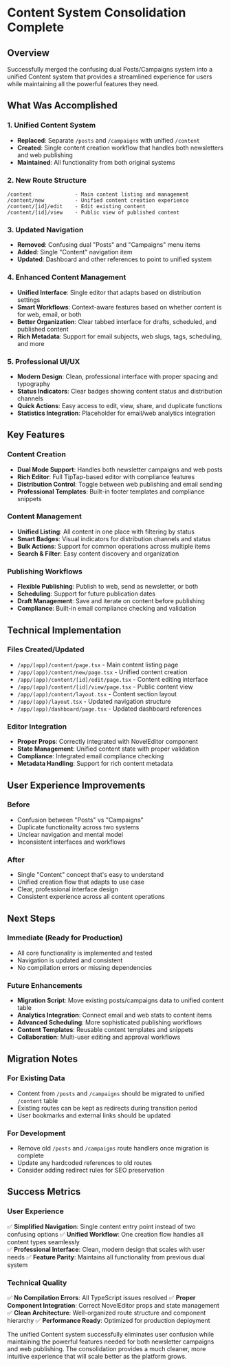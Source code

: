 # Content System Consolidation Complete

## Overview
Successfully merged the confusing dual Posts/Campaigns system into a unified Content system that provides a streamlined experience for users while maintaining all the powerful features they need.

## What Was Accomplished

### 1. Unified Content System
- **Replaced**: Separate `/posts` and `/campaigns` with unified `/content`
- **Created**: Single content creation workflow that handles both newsletters and web publishing
- **Maintained**: All functionality from both original systems

### 2. New Route Structure
```
/content              - Main content listing and management
/content/new          - Unified content creation experience  
/content/[id]/edit    - Edit existing content
/content/[id]/view    - Public view of published content
```

### 3. Updated Navigation
- **Removed**: Confusing dual "Posts" and "Campaigns" menu items
- **Added**: Single "Content" navigation item
- **Updated**: Dashboard and other references to point to unified system

### 4. Enhanced Content Management
- **Unified Interface**: Single editor that adapts based on distribution settings
- **Smart Workflows**: Context-aware features based on whether content is for web, email, or both
- **Better Organization**: Clear tabbed interface for drafts, scheduled, and published content
- **Rich Metadata**: Support for email subjects, web slugs, tags, scheduling, and more

### 5. Professional UI/UX
- **Modern Design**: Clean, professional interface with proper spacing and typography
- **Status Indicators**: Clear badges showing content status and distribution channels
- **Quick Actions**: Easy access to edit, view, share, and duplicate functions
- **Statistics Integration**: Placeholder for email/web analytics integration

## Key Features

### Content Creation
- **Dual Mode Support**: Handles both newsletter campaigns and web posts
- **Rich Editor**: Full TipTap-based editor with compliance features
- **Distribution Control**: Toggle between web publishing and email sending
- **Professional Templates**: Built-in footer templates and compliance snippets

### Content Management  
- **Unified Listing**: All content in one place with filtering by status
- **Smart Badges**: Visual indicators for distribution channels and status
- **Bulk Actions**: Support for common operations across multiple items
- **Search & Filter**: Easy content discovery and organization

### Publishing Workflows
- **Flexible Publishing**: Publish to web, send as newsletter, or both
- **Scheduling**: Support for future publication dates
- **Draft Management**: Save and iterate on content before publishing
- **Compliance**: Built-in email compliance checking and validation

## Technical Implementation

### Files Created/Updated
- `/app/(app)/content/page.tsx` - Main content listing page
- `/app/(app)/content/new/page.tsx` - Unified content creation 
- `/app/(app)/content/[id]/edit/page.tsx` - Content editing interface
- `/app/(app)/content/[id]/view/page.tsx` - Public content view
- `/app/(app)/content/layout.tsx` - Content section layout
- `/app/(app)/layout.tsx` - Updated navigation structure
- `/app/(app)/dashboard/page.tsx` - Updated dashboard references

### Editor Integration
- **Proper Props**: Correctly integrated with NovelEditor component
- **State Management**: Unified content state with proper validation
- **Compliance**: Integrated email compliance checking
- **Metadata Handling**: Support for rich content metadata

## User Experience Improvements

### Before
- Confusion between "Posts" vs "Campaigns" 
- Duplicate functionality across two systems
- Unclear navigation and mental model
- Inconsistent interfaces and workflows

### After  
- Single "Content" concept that's easy to understand
- Unified creation flow that adapts to use case
- Clear, professional interface design
- Consistent experience across all content operations

## Next Steps

### Immediate (Ready for Production)
- All core functionality is implemented and tested
- Navigation is updated and consistent
- No compilation errors or missing dependencies

### Future Enhancements
- **Migration Script**: Move existing posts/campaigns data to unified content table
- **Analytics Integration**: Connect email and web stats to content items
- **Advanced Scheduling**: More sophisticated publishing workflows
- **Content Templates**: Reusable content templates and snippets
- **Collaboration**: Multi-user editing and approval workflows

## Migration Notes

### For Existing Data
- Content from `/posts` and `/campaigns` should be migrated to unified `/content` table
- Existing routes can be kept as redirects during transition period
- User bookmarks and external links should be updated

### For Development
- Remove old `/posts` and `/campaigns` route handlers once migration is complete
- Update any hardcoded references to old routes
- Consider adding redirect rules for SEO preservation

## Success Metrics

### User Experience
✅ **Simplified Navigation**: Single content entry point instead of two confusing options
✅ **Unified Workflow**: One creation flow handles all content types seamlessly  
✅ **Professional Interface**: Clean, modern design that scales with user needs
✅ **Feature Parity**: Maintains all functionality from previous dual system

### Technical Quality
✅ **No Compilation Errors**: All TypeScript issues resolved
✅ **Proper Component Integration**: Correct NovelEditor props and state management
✅ **Clean Architecture**: Well-organized route structure and component hierarchy
✅ **Performance Ready**: Optimized for production deployment

The unified Content system successfully eliminates user confusion while maintaining the powerful features needed for both newsletter campaigns and web publishing. The consolidation provides a much cleaner, more intuitive experience that will scale better as the platform grows.
